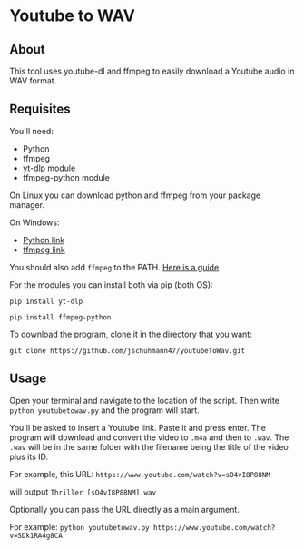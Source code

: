 # Youtube to WAV

## About

This tool uses youtube-dl and ffmpeg to easily download a Youtube audio in WAV format.  

## Requisites

You'll need:

- Python
- ffmpeg
- yt-dlp module
- ffmpeg-python module

On Linux you can download python and ffmpeg from your package manager.

On Windows:
- [Python link](https://www.python.org/downloads/)
- [ffmpeg link](https://ffmpeg.org/download.html)

You should also add `ffmpeg` to the PATH. [Here is a guide](https://github.com/ytdl-org/youtube-dl#on-windows-how-should-i-set-up-ffmpeg-and-youtube-dl-where-should-i-put-the-exe-files)

For the modules you can install both via pip (both OS):  

`pip install yt-dlp`

`pip install ffmpeg-python`

To download the program, clone it in the directory that you want:

`git clone https://github.com/jschuhmann47/youtubeToWav.git`

## Usage

Open your terminal and navigate to the location of the script. Then write
`python youtubetowav.py`
and the program will start.

You'll be asked to insert a Youtube link. Paste it and press enter. The program will download and convert the video to `.m4a` and then to `.wav`. The `.wav` will be in the same folder with the filename being the title of the video plus its ID.

For example, this URL: `https://www.youtube.com/watch?v=sO4vI8P88NM`

will output `Thriller [sO4vI8P88NM].wav`

Optionally you can pass the URL directly as a main argument.

For example:
`python youtubetowav.py https://www.youtube.com/watch?v=SDk1RA4g8CA`
